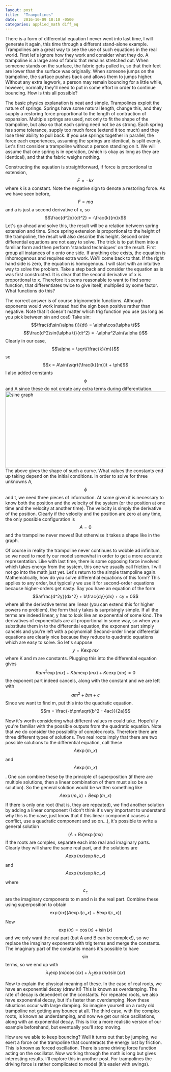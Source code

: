 ```yaml
---
layout: post
title:  "Trampolines"
date:   2016-10-09 10:10 -0500
categories: applied_math diff_eq
---
```


There is a form of differential equation I never went into last time, I will generate it again, this time through a different stand-alone example. Trampolines are a great way to see the use of such equations in the real world. First let's ignore how they work and consider what they do. A trampoline is a large area of fabric that remains stretched out. When someone stands on the surface, the fabric gets pulled in, so that their feet are lower than the surface was originally. When someone jumps on the trampoline, the surface pushes back and allows them to jumps higher. Without any extra legwork, a person may remain bouncing for a little while, however, normally they'll need to put in some effort in order to continue bouncing. How is this all possible?

The basic physics explanation is neat and simple. Trampolines exploit the nature of springs. Springs have some natural length, change this, and they supply a restoring force proportional to the length of contraction of expansion. Multiple springs are used, not only to fit the shape of the trampoline, but also so that each spring need not be as strong. Each spring has some tolerance, supply too much force (extend it too much) and they lose their ability to pull back. If you use springs together in parallel, the force each experiences, assuming the springs are identical, is split evenly. Let's first consider a trampoline without a person standing on it. We will assume that one spring is in operation, (which is okay as long as they are identical), and that the fabric weighs nothing.

Constructing the equation is straightforward, if force is proportional to extension, $$F=-kx$$ where k is a constant. Note the negative sign to denote a restoring force. As we have seen before, $$F = ma$$ and a is just a second derivative of x, so $$\frac{d^2x}{dt^2} = -\frac{k}{m}x$$ Let's go ahead and solve this, the result will be a relation between spring extension and time. Since spring extension is  proportional to the height of the trampoline, the result will also describe this height. Second order differential equations are not easy to solve. The trick is to put them into a familiar form and then perform 'standard techniques' on the result. First group all instances of x onto one side. If anything else exists, the equation is inhomogenous and requires extra work. We'll come back to that. If the right hand side is zero, the equation is homogenous. I will start with an intuitive way to solve the problem. Take a step back and consider the equation as is was first constructed. It is clear that the second derivative of x is proportional to x. Therefore it seems reasonable to want to find some function, that differentiates twice to give itself, multiplied by some factor. What functions do this?


The correct answer is of course triginometric functions. Although exponents would work instead had the sign been positive rather than negative. Note that it doesn't matter which trig function you use (as long as you pick between sin and cos!) Take sin: $$\frac{d\sin(\alpha t)}{dt} = \alpha\cos(\alpha t)$$ $$\frac{d^2\sin(\alpha t)}{dt^2} = -\alpha^2\sin(\alpha t)$$ Clearly in our case, $$\alpha = \sqrt{\frac{k}{m}}$$ so $$x = A\sin(\sqrt{\frac{k}{m}}t + \phi)$$ I also added constants $$\phi$$ and A since these do not create any extra terms during differentiation.
<img src="https://upload.wikimedia.org/wikipedia/commons/thumb/d/d2/Sine_one_period.svg/600px-Sine_one_period.svg.png" alt="sine graph" style="width:600px;height:240px;">
The above gives the shape of such a curve. What values the constants end up taking depend on the initial conditions. In order to solve for three unknowns A, $$\phi$$ and t, we need three pieces of information. At some given it is necessary to know both the position and the velocity of the system (or the position at one time and the velocity at another time). The velocity is simply the derivative of the position. Clearly if the velocity and the position are zero at any time, the only possible configuration is $$A = 0$$ and the trampoline never moves! But otherwise it takes a shape like in the graph.


Of course in reality the trampoline never continues to wobble ad infinitum, so we need to modify our model somewhat in order to get a more accurate representation. Like with last time, there is some opposing force involved which takes energy from the system, this one we usually call friction. I will not go into the math just yet. Let's return to the simple trampoline again. Mathematically, how do you solve differential equations of this form? This applies to any order, but typically we use it for second-order equations because higher-orders get nasty. Say you have an equation of the form $$a\frac{d^2y}{dx^2} + b\frac{dy}{dx} + cy = 0$$ where all the derivative terms are linear (you can extend this for higher powers no problem), the form that y takes is surprisingly simple. If all the terms are indeed linear, y has to look like an exponential of some kind. The derivatives of exponentials are all proportional in some way, so when you substitute them in to the differential equation, the exponent part simply cancels and you're left with a polynomial! Second-order linear differential equations are clearly nice because they reduce to quadratic equations which are easy to solve. So let's suppose $$y = K\exp mx$$ where K and m are constants. Plugging this into the differential equation gives $$Kam^2\exp(mx) + Kbm\exp(mx) + Kc\exp(mx) = 0$$ the exponent part indeed cancels, along with the constant and we are left with $$am^2 + bm + c$$ Since we want to find m, put this into the quadratic equation. $$m = \frac{-b\pm\sqrt{b^2 - 4ac}}{2a}$$


Now it's worth considering what different values m could take. Hopefully you're familiar with the possible outputs from the quadratic equation. Note that we do consider the possibility of complex roots. Therefore there are three different types of solutions. Two real roots imply that there are two possible solutions to the differential equation, call these $$A\exp(m_+x)$$ and $$A\exp(m_-x)$$. One can combine these by the principle of superposition (if there are multiple solutions, then a linear combination of them must also be a solution). So the general solution would be written something like $$A\exp(m_+x) + B\exp(m_-x)$$ If there is only one root (that is, they are repeated), we find another solution by adding a linear component (I don't think it's very important to understand why this is the case, just know that if this linear component causes a conflict, use a quadratic component and so on...), it's possible to write a general solution $$(A + Bx)\exp(mx)$$ If the roots are complex, separate each into real and imaginary parts. Clearly they will share the same real part, and the solutions are $$A\exp(nx)\exp i(c_+x)$$ and $$A\exp(nx)\exp i(c_-x)$$ where $$c_\pm$$ are the imaginary components to m and n is the real part. Combine these using superposition to obtain $$\exp(nx)(A\exp i(c_+x) + B\exp i(c_-x))$$ Now $$\exp i(x) = \cos(x) + i\sin(x)$$ and we only want the real part (but A and B can be complex!), so we replace the imaginary exponents with trig terms and merge the constants. The imaginary part of the constants means it's possible to have $$\sin$$ terms, so we end up with $$\lambda_1\exp(nx)\cos(cx) + \lambda_2\exp(nx)\sin(cx)$$


Now to explain the physical meaning of these. In the case of real roots, we have an exponential decay (draw it!) This is known as overdamping. The rate of decay is dependent on the constants. For repeated roots, we also have exponential decay, but it's faster than overdamping. Now these situations occur with large damping. So imagine yourself on a rusty old trampoline not getting any bounce at all. The third case, with the complex roots, is known as underdamping, and now we get our nice oscillations, along with an exponential decay. This is like a more realistic version of our example beforehand, but eventually you'll stop moving.


How are we able to keep bouncing? Well it turns out that by jumping, we exert a force on the trampoline that counteracts the energy lost by friction. This is known as forced oscillation. There is some driving force function acting on the oscillator. Now working through the math is long but gives interesting results. I'll explore this in another post. For trampolines the driving force is rather complicated to model (it's easier with swings).
